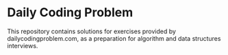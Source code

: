 # Daily Coding Problem

This repository contains solutions for exercises provided by dailycodingproblem.com, as a preparation for algorithm and data structures interviews.

